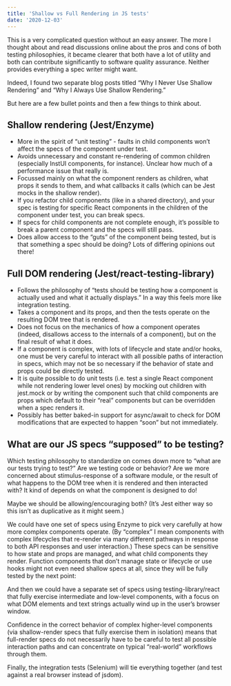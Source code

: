 ```yaml
---
title: 'Shallow vs Full Rendering in JS tests'
date: '2020-12-03'
---
```


This is a very complicated question without an easy answer. The more I thought about and read discussions online about the pros and cons of both testing philosophies, it became clearer that both have a lot of utility and both can contribute significantly to software quality assurance. Neither provides everything a spec writer might want.

Indeed, I found two separate blog posts titled “Why I Never Use Shallow Rendering” and “Why I Always Use Shallow Rendering.”

But here are a few bullet points and then a few things to think about.

## Shallow rendering (Jest/Enzyme)

* More in the spirit of “unit testing” - faults in child components won’t affect the specs of the component under test.
* Avoids unnecessary and constant re-rendering of common children (especially InstUI components, for instance). Unclear how much of a performance issue that really is.
* Focussed mainly on what the component renders as children, what props it sends to them, and what callbacks it calls (which can be Jest mocks in the shallow render).
* If you refactor child components (like in a shared directory), and your spec is testing for specific React components in the children of the component under test, you can break specs.
* If specs for child components are not complete enough, it’s possible to break a parent component and the specs will still pass.
* Does allow access to the “guts” of the component being tested, but is that something a spec should be doing? Lots of differing opinions out there!

## Full DOM rendering (Jest/react-testing-library)

* Follows the philosophy of “tests should be testing how a component is actually used and what it actually displays.” In a way this feels more like integration testing.
* Takes a component and its props, and then the tests operate on the resulting DOM tree that is rendered.
* Does not focus on the mechanics of how a component operates (indeed, disallows access to the internals of a component), but on the final result of what it does.
* If a component is complex, with lots of lifecycle and state and/or hooks, one must be very careful to interact with all possible paths of interaction in specs, which may not be so necessary if the behavior of state and props could be directly tested.
* It is quite possible to do unit tests (i.e. test a single React component while not rendering lower level ones) by mocking out children with jest.mock or by writing the component such that child components are props which default to their “real” components but can be overridden when a spec renders it.
* Possibly has better baked-in support for async/await to check for DOM modifications that are expected to happen “soon” but not immediately.

## What are our JS specs “supposed” to be testing?

Which testing philosophy to standardize on comes down more to “what are our tests trying to test?” Are we testing code or behavior? Are we more concerned about stimulus-response of a software module, or the result of what happens to the DOM tree when it is rendered and then interacted with? It kind of depends on what the component is designed to do!

Maybe we should be allowing/encouraging both? (It’s Jest either way so this isn’t as duplicative as it might seem.)

We could have one set of specs using Enzyme to pick very carefully at how more complex components operate. (By “complex” I mean components with complex lifecycles that re-render via many different pathways in response to both API responses and user interaction.) These specs can be sensitive to how state and props are managed, and what child components they render. Function components that don’t manage state or lifecycle or use hooks might not even need shallow specs at all, since they will be fully tested by the next point:

And then we could have a separate set of specs using testing-library/react that fully exercise intermediate and low-level components, with a focus on what DOM elements and text strings actually wind up in the user’s browser window.

Confidence in the correct behavior of complex higher-level components (via shallow-render specs that fully exercise them in isolation) means that full-render specs do not necessarily have to be careful to test all possible interaction paths and can concentrate on typical “real-world” workflows through them.

Finally, the integration tests (Selenium) will tie everything together (and test against a real browser instead of jsdom).